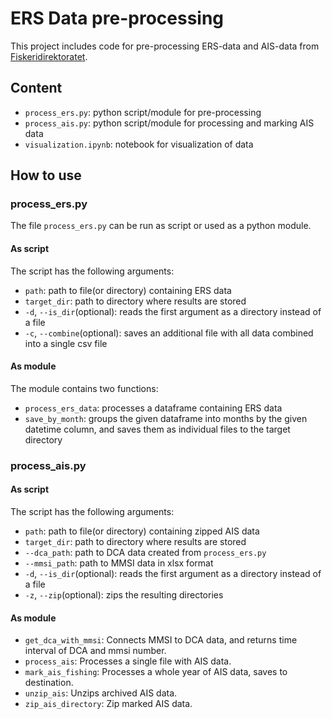 # ERS Data pre-processing

This project includes code for pre-processing ERS-data and AIS-data
from [Fiskeridirektoratet](https://www.fiskeridir.no/Tall-og-analyse/AApne-data/elektronisk-rapportering-ers).

## Content

- `process_ers.py`: python script/module for pre-processing
- `process_ais.py`: python script/module for processing and marking AIS data
- `visualization.ipynb`: notebook for visualization of data 

## How to use

### process_ers.py

The file `process_ers.py` can be run as script or used as a python module.

#### As script

The script has the following arguments:

- `path`: path to file(or directory) containing ERS data
- `target_dir`: path to directory where results are stored
- `-d`, `--is_dir`(optional): reads the first argument as a directory
    instead of a file 
- `-c`, `--combine`(optional): saves an additional file with all data 
    combined into a single csv file


#### As module

The module contains two functions:

- `process_ers_data`: processes a dataframe containing ERS data
- `save_by_month`: groups the given dataframe into months by the 
    given datetime column, and saves them as individual files to the target directory


### process_ais.py

#### As script

The script has the following arguments:

- `path`: path to file(or directory) containing zipped AIS data
- `target_dir`: path to directory where results are stored
- `--dca_path`: path to DCA data created from `process_ers.py`
- `--mmsi_path`: path to MMSI data in xlsx format
- `-d`, `--is_dir`(optional): reads the first argument as a directory
    instead of a file 
- `-z`, `--zip`(optional): zips the resulting directories


#### As module

- `get_dca_with_mmsi`: Connects MMSI to DCA data, and returns time interval of DCA and 
    mmsi number.
- `process_ais`: Processes a single file with AIS data.
- `mark_ais_fishing`: Processes a whole year of AIS data, saves to destination.
- `unzip_ais`: Unzips archived AIS data.
- `zip_ais_directory`: Zip marked AIS data.



